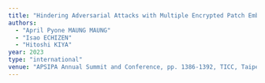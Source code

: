 ```yaml
---
title: "Hindering Adversarial Attacks with Multiple Encrypted Patch Embeddings"
authors:
  - "April Pyone MAUNG MAUNG"
  - "Isao ECHIZEN"
  - "Hitoshi KIYA"
year: 2023
type: "international"
venue: "APSIPA Annual Summit and Conference, pp. 1386-1392, TICC, Taipei, Taiwan, 2023-11-02."
---
```

